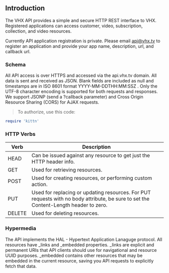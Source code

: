 <!-- ___INTRODUCTION____________________________ -->
<h2 class="head-3 is-api margin-top-large margin-bottom-medium" id="introduction">Introduction</h2>

<div class="text-2 contain">
  <p>The VHX API provides a simple and secure HTTP REST interface to VHX. Registered applications can access customer, video, subscription, collection, and video resources.</p>
  <p>Currently API application registration is private. Please email <a href="mailto:api@vhx.tv">api@vhx.tv</a> to register an application and provide your app name, description, url, and callback url.</p>
</div>

<!-- ___SCHEMA____________________________ -->
<h3 class="text-2 text--navy text--bold is-api margin-top-large margin-bottom-medium" id="schema">Schema</h3>

<div class="text-2 contain">
All API access is over HTTPS and accessed via the api.vhx.tv domain. All data is sent and received as JSON. Blank fields are included as null and timestamps are in ISO 8601 format    YYYY-MM-DDTHH:MM:SSZ . Only the UTF-8 character encoding is supported for both requests and responses. We support JSONP (send a  ?callback  parameter) and Cross Origin Resource Sharing (CORS) for AJAX requests.
</div>

> To authorize, use this code:

```ruby
require 'kittn'
```

<!-- ___HTTP VERBS____________________________ -->
<h3 class="text-2 text--navy text--bold is-api margin-top-large margin-bottom-medium" id="http-verbs">HTTP Verbs</h3>

<table>
  <thead>
    <tr class="text-2">
      <th class="padding-medium">Verb</th>
      <th class="padding-medium">Description</th>
    </tr>
  </thead>

  <tbody>
    <tr class="text-2 border-bottom border--light-gray">
      <td>HEAD</td>
      <td>Can be issued against any resource to get just the HTTP header info.</td>
    </tr>
    <tr class="text-2 border-bottom border--light-gray">
      <td>GET</td>
      <td>Used for retrieving resources.</td>
    </tr>
    <tr class="text-2 border-bottom border--light-gray">
      <td>POST</td>
      <td>Used for creating resources, or performing custom action.</td>
    </tr>
    <tr class="text-2 border-bottom border--light-gray">
      <td>PUT</td>
      <td>Used for replacing or updating resources. For PUT requests with no body attribute, be sure to set the Content-Length header to zero.</td>
    </tr>
    <tr class="text-2 border-bottom border--light-gray">
      <td>DELETE</td>
      <td>Used for deleting resources.</td>
    </tr>
  </tbody>
</table>

<!-- ................................................ -->

<!-- HYPERMEDIA -->
<h3 class="text-2 text--navy text--bold is-api margin-top-large margin-bottom-medium" id="hypermedia">Hypermedia</h3>

<div class="text-2 contain">
The API implements the HAL - Hypertext Application Lanaguge protocol. All resources have _links and _embedded properties. _links are explicit and permanent URIs that API clients should use for navigational and resource UUID purposes. _embedded contains other resources that may be embedded in the current resource, saving you API requests to explicitly fetch that data.
</div>

<!-- ................................................ -->

